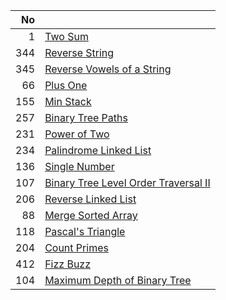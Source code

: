 | No | |
| -----:| -------------- |
| 1 | [Two Sum](./2-sum) |
| 344 | [Reverse String](./reverse-string) |
| 345 | [Reverse Vowels of a String](./reverse-vowels-of-a-string) |
| 66 | [Plus One](./plus-one) |
| 155 | [Min Stack](./min-stack) |
| 257 | [Binary Tree Paths](./binary-tree-paths) |
| 231 | [Power of Two](./power-of-2) |
| 234 | [Palindrome Linked List](./palindrome-linked-list) |
| 136 | [Single Number](./single-number) |
| 107 | [Binary Tree Level Order Traversal II](./binary-tree-level-order-traversal-ii) |
| 206 | [Reverse Linked List](./reverse-linked-list) |
| 88 | [Merge Sorted Array](./merge-sorted-array) |
| 118 | [Pascal's Triangle](./pascals-triangle) |
| 204 | [Count Primes](./count-primes) |
| 412 | [Fizz Buzz](./fizz-buzz) |
| 104 | [Maximum Depth of Binary Tree](./maximum-depth-of-binary-tree) |
